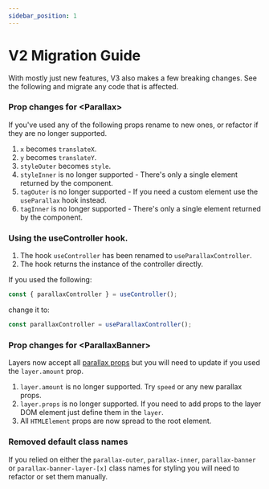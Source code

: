 ```yaml
---
sidebar_position: 1
---
```


# V2 Migration Guide

With mostly just new features, V3 also makes a few breaking changes. See the following and migrate any code that is affected.

### Prop changes for <Parallax\>

If you've used any of the following props rename to new ones, or refactor if they are no longer supported.

1. `x` becomes `translateX`.
2. `y` becomes `translateY`.
3. `styleOuter` becomes `style`.
4. `styleInner` is no longer supported - There's only a single element returned by the component.
5. `tagOuter` is no longer supported - If you need a custom element use the `useParallax` hook instead.
6. `tagInner` is no longer supported - There's only a single element returned by the component.

### Using the useController hook.

1. The hook `useController` has been renamed to `useParallaxController`.
2. The hook returns the instance of the controller directly.

If you used the following:

```js
const { parallaxController } = useController();
```

change it to:

```js
const parallaxController = useParallaxController();
```

### Prop changes for <ParallaxBanner\>

Layers now accept all [parallax props](/docs/usage/parallax-props) but you will need to update if you used the `layer.amount` prop.

1. `layer.amount` is no longer supported. Try `speed` or any new parallax props.
2. `layer.props` is no longer supported. If you need to add props to the layer DOM element just define them in the `layer`.
3. All `HTMLElement` props are now spread to the root element.

### Removed default class names

If you relied on either the `parallax-outer`, `parallax-inner`, `parallax-banner` or `parallax-banner-layer-[x]` class names for styling you will need to refactor or set them manually.
